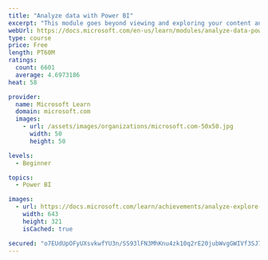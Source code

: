 ```yaml
---
title: "Analyze data with Power BI"
excerpt: "This module goes beyond viewing and exploring your content and explains how to interact with it by working with reports and dashboards to uncover and share new business insights."
webUrl: https://docs.microsoft.com/en-us/learn/modules/analyze-data-power-bi/
type: course
price: Free
length: PT60M
ratings:
  count: 6601
  average: 4.6973186
heat: 58

provider:
  name: Microsoft Learn
  domain: microsoft.com
  images:
    - url: /assets/images/organizations/microsoft.com-50x50.jpg
      width: 50
      height: 50

levels:
  - Beginner

topics:
  - Power BI

images:
  - url: https://docs.microsoft.com/learn/achievements/analyze-explore-data-power-bi-social.png
    width: 643
    height: 321
    isCached: true

secured: "o7EUdUpOFyUXsvkwfYU3n/SS93lFN3MhKnu4zk10q2rE20jubWvgGWIVf3SJ7+0xdY8ffOBgAyR1rujd3aVzPt6H+6Mw4jvg/9ldw/uIyl5CKszKScdYO5BUNOcPVLkHJ+vNgp4epIPpaK6H1eBd6LxFabwhdmAbo4S/hm/Asdipg0VvugWBPeCJAlItvyrnhcP9/wa5N9/fmF7ZKT4pl/t151lWZTweMWSxHw/lz3anR2w1PxoYUwC7YINfrRTlzGUMMfNa7IjZF3gDTTen866hAdw1VKMhvTz5GLFeW9UpQNX3/sTN6hVukWm5LXxi+mwU8y6AWh75fpHKXFdSKH940+T+tXUoXCubaFqfzUAEkev1zdWshH1ZZm06Gm1OTeiMZO95pprEmjiqeD2yz0TMZja6BgAroS167rJAOpE=;G6RKGL+O7lyiUbby+/nnig=="
---
```


